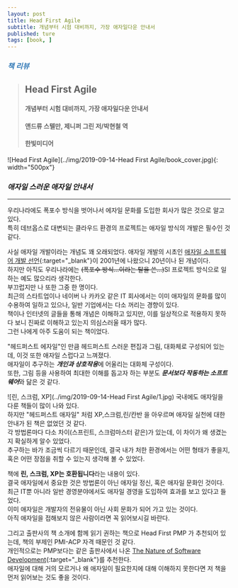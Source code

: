 ```yaml
---
layout: post
title: Head First Agile
subtitle: 개념부터 시험 대비까지, 가장 애자일다운 안내서
published: ture
tags: [book, ]
---
```


### <span style="color:#337ab7;">***책 리뷰***</span>
>## **Head First Agile**
>#### 개념부터 시험 대비까지, 가장 애자일다운 안내서 
>#### 앤드류 스텔만, 제니퍼 그린 저/박현철 역
>#### 한빛미디어  

![Head First Agile](../img/2019-09-14-Head First Agile/book_cover.jpg){: width="500px"}

### ***애자일 스러운 애자일 안내서***

---
  
우리나라에도 폭포수 방식을 벗어나서 에자일 문화를 도입한 회사가 많은 것으로 알고 있다.  
특히 데브옵스로 대변되는 클라우드 환경의 프로젝트는 애자일 방식의 개발은 필수인 것 같다.  

사실 애자일 개발이라는 개념도 꽤 오래되었다. 애자일 개발의 시초인 [애자일 소프트웨어 개발 선언](http://agilemanifesto.org/iso/ko/manifesto.html){:target="_blank"}이 2001년에 나왔으니 20년이나 된 개념이다.  
하지만 아직도 우리나라에는 ~~(폭포수 방식...이라는 탈을 쓴...)~~SI 프로젝트 방식으로 일하는 예도 많으리라 생각한다.  
부끄럽지만 나 또한 그중 한 명이다.  
최근의 스타트업이나 네이버 나 카카오 같은 IT 회사에서는 이미 애자일의 문화를 많이 수용하여 일하고 있으나, 일반 기업에서는 다소 꺼리는 경향이 있다.  
책이나 인터넷의 글들을 통해 개념은 이해하고 있지만, 이를 일상적으로 적용하지 못하다 보니 진짜로 이해하고 있는지 의심스러울 때가 많다.  
그런 나에게 아주 도움이 되는 책이었다.  

"헤드퍼스트 에자일"인 만큼 헤드퍼스트 스러운 편집과 그림, 대화체로 구성되어 있는데, 이것 또한 애자일 스럽다고 느껴졌다.  
애자일이 추구하는 ***개인과 상호작용***에 어울리는 대화체 구성이다.  
또한, 그림 등을 사용하여 최대한 이해를 돕고자 하는 부분도 ***문서보다 작동하는 소프트웨어***와 닮은 것 같다.  

![린, 스크럼, XP](../img/2019-09-14-Head First Agile/1.jpg)
국내에도 애자일을 다룬 책들이 많이 나와 있다.  
하지만 "헤드퍼스트 애자일" 처럼 XP,스크럼,린/칸반 을 아우르며 애자일 실천에 대한 안내가 된 책은 없었던 것 같다.  
각 방법론마다 다소 차이(스프린트, 스크럼마스터 같은)가 있는데, 이 차이가 왜 생겼는지 확실하게 알수 있었다.  
추구하는 바가 조금씩 다르기 때문인데, 결국 내가 처한 환경에서는 어떤 형태가 좋을지, 혹은 어떤 장점을 취할 수 있는지 생각해 볼 수 있었다.  

책에 **린, 스크럼, XP는 호환됩니다**라는 내용이 있다.  
결국 애자일에서 중요한 것은 방법론이 아닌 애자일 정신, 혹은 애자일 문화인 것이다.  
최근 IT뿐 아니라 일반 경영분야에서도 애자일 경영을 도입하여 효과를 보고 있다고 들었다.  
이미 애자일은 개발자의 전유물이 아닌 사회 문화가 되어 가고 있는 것이다.  
아직 애자일을 접해보지 않은 사람이라면 꼭 읽어보시길 바란다.  

그리고 출판사의 책 소개에 함께 읽기 권하는 책으로 Head First PMP 가 추천되어 있는데, 책의 부제인 PMI-ACP 자격 때문인 것 같다.  
개인적으로는 PMP보다는 같은 출판사에서 나온 [The Nature of Software Development](http://www.hanbit.co.kr/store/books/look.php?p_code=B2161499374){:target="_blank"}를 추천한다.  
애자일에 대해 거의 모르거나 왜 애자일이 필요한지에 대해 이해하지 못한다면 저 책을 먼저 읽어보는 것도 좋을 것이다.  